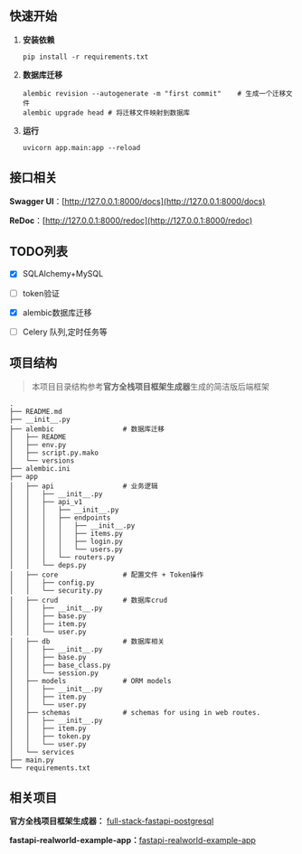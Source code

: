 


## 快速开始

1. **安装依赖**

   ```shell
   pip install -r requirements.txt
   ```

2. **数据库迁移**

   ```shell
   alembic revision --autogenerate -m "first commit"	# 生成一个迁移文件
   alembic upgrade head	# 将迁移文件映射到数据库
   ```

3. **运行**

   ```shell
   uvicorn app.main:app --reload
   ```


## 接口相关

**Swagger UI**：[http://127.0.0.1:8000/docs](http://127.0.0.1:8000/docs)

**ReDoc**：[http://127.0.0.1:8000/redoc](http://127.0.0.1:8000/redoc)


## TODO列表
- [x] SQLAlchemy+MySQL
- [ ] token验证
- [x] alembic数据库迁移
- [ ] Celery 队列,定时任务等


## 项目结构

> 本项目目录结构参考**官方全栈项目框架生成器**生成的简洁版后端框架

```shell
.
├── README.md
├── __init__.py
├── alembic					# 数据库迁移
│   ├── README
│   ├── env.py
│   ├── script.py.mako
│   └── versions
├── alembic.ini
├── app
│   ├── api					# 业务逻辑
│   │   ├── __init__.py
│   │   ├── api_v1
│   │   │   ├── __init__.py
│   │   │   ├── endpoints
│   │   │   │   ├── __init__.py
│   │   │   │   ├── items.py
│   │   │   │   ├── login.py
│   │   │   │   └── users.py
│   │   │   └── routers.py
│   │   └── deps.py
│   ├── core				# 配置文件 + Token操作
│   │   ├── config.py
│   │   └── security.py
│   ├── crud				# 数据库crud
│   │   ├── __init__.py
│   │   ├── base.py
│   │   ├── item.py
│   │   └── user.py
│   ├── db					# 数据库相关
│   │   ├── __init__.py
│   │   ├── base.py
│   │   ├── base_class.py
│   │   └── session.py
│   ├── models				# ORM models
│   │   ├── __init__.py
│   │   ├── item.py
│   │   └── user.py
│   ├── schemas				# schemas for using in web routes.
│   │   ├── __init__.py
│   │   ├── item.py
│   │   ├── token.py
│   │   └── user.py
│   └── services
├── main.py
└── requirements.txt
```


## 相关项目

**官方全栈项目框架生成器：** [full-stack-fastapi-postgresql](https://github.com/tiangolo/full-stack-fastapi-postgresql)

**fastapi-realworld-example-app：**[fastapi-realworld-example-app](https://github.com/nsidnev/fastapi-realworld-example-app)

